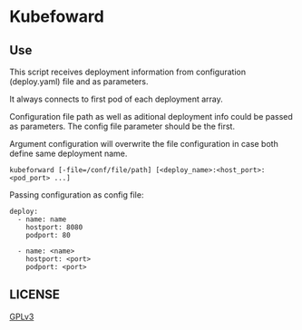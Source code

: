# Kubefoward

## Use

This script receives deployment information from configuration (deploy.yaml) file and as parameters.

It always connects to first pod of each deployment array.

Configuration file path as well as aditional deployment info could be passed as parameters. The config file parameter should be the first.

Argument configuration will overwrite the file configuration in case both define same deployment name.

```  
kubeforward [-file=/conf/file/path] [<deploy_name>:<host_port>:<pod_port> ...]
```

Passing configuration as config file:

```
deploy:
  - name: name
    hostport: 8080
    podport: 80

  - name: <name>
    hostport: <port>
    podport: <port>
```



## LICENSE

[GPLv3](https://www.gnu.org/licenses/gpl-3.0.html)
